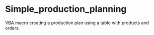 # Simple_production_planning
VBA macro creating a production plan using a table with products and orders.
